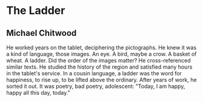 # The Ladder
## Michael Chitwood
He worked years on the tablet,
deciphering the pictographs. He knew
it was a kind of language, those images.
An eye. A bird, maybe a crow.
A basket of wheat. A ladder.
Did the order of the images matter?
He cross-referenced similar texts.
He studied the history of the region
and satisfied many hours in the tablet's service.
In a cousin language, a ladder
was the word for happiness, to rise up,
to be lifted above the ordinary.
After years of work, he sorted it out.
It was poetry, bad poetry, adolescent:
"Today, I am happy,
happy all this day, today."